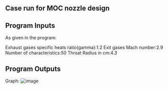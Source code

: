 ## Case run for MOC nozzle design

## Program Inputs

As given in the program:

Exhaust gases specific heats ratio(gamma):1.2
Exit gases Mach number:2.9
Number of characteristics:50
Throat Radius in cm:4.3

## Program Outputs

Graph:
![image](https://github.com/user-attachments/assets/da7e756d-9e4c-43ff-aad4-6f407b03f669)



